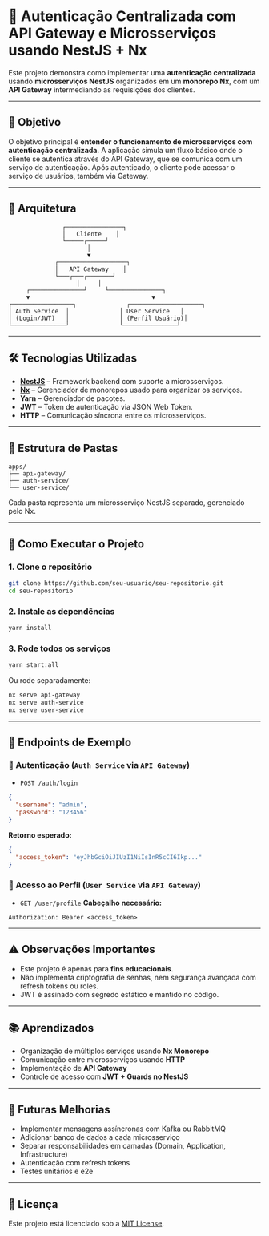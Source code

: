 # 🧩 Autenticação Centralizada com API Gateway e Microsserviços usando NestJS + Nx

Este projeto demonstra como implementar uma **autenticação centralizada** usando **microsserviços NestJS** organizados em um **monorepo Nx**, com um **API Gateway** intermediando as requisições dos clientes.

---

## 🎯 Objetivo

O objetivo principal é **entender o funcionamento de microsserviços com autenticação centralizada**. A aplicação simula um fluxo básico onde o cliente se autentica através do API Gateway, que se comunica com um serviço de autenticação. Após autenticado, o cliente pode acessar o serviço de usuários, também via Gateway.

---

## 🧱 Arquitetura

```
               ┌────────────────┐
               │   Cliente    │
               └─────┌─────┘
                      │
                      ▼
             ┌───────────────────┐
             │   API Gateway    │
             └───┌───┌───────┘
                   │     │
     ┌───────────────┘     └───────────────┐
     ▼                                  ▼
┌─────────────────┐              ┌────────────────────┐
│ Auth Service  │              │ User Service   │
│ (Login/JWT)   │              │ (Perfil Usuário)│
└───────────────┘              └───────────────┘
```

---

## 🛠 Tecnologias Utilizadas

- **[NestJS](https://nestjs.com/)** – Framework backend com suporte a microsserviços.
- **[Nx](https://nx.dev/)** – Gerenciador de monorepos usado para organizar os serviços.
- **Yarn** – Gerenciador de pacotes.
- **JWT** – Token de autenticação via JSON Web Token.
- **HTTP** – Comunicação síncrona entre os microsserviços.

---

## 📁 Estrutura de Pastas

```
apps/
├── api-gateway/
├── auth-service/
└── user-service/
```

Cada pasta representa um microsserviço NestJS separado, gerenciado pelo Nx.

---

## 🚀 Como Executar o Projeto

### 1. Clone o repositório

```bash
git clone https://github.com/seu-usuario/seu-repositorio.git
cd seu-repositorio
```

### 2. Instale as dependências

```bash
yarn install
```

### 3. Rode todos os serviços

```bash
yarn start:all
```

Ou rode separadamente:

```bash
nx serve api-gateway
nx serve auth-service
nx serve user-service
```

---

## 📌 Endpoints de Exemplo

### 🔐 Autenticação (`Auth Service` via `API Gateway`)

- `POST /auth/login`

```json
{
  "username": "admin",
  "password": "123456"
}
```

**Retorno esperado:**

```json
{
  "access_token": "eyJhbGciOiJIUzI1NiIsInR5cCI6Ikp..."
}
```

### 👤 Acesso ao Perfil (`User Service` via `API Gateway`)

- `GET /user/profile`
  **Cabeçalho necessário:**

```http
Authorization: Bearer <access_token>
```

---

## ⚠️ Observações Importantes

- Este projeto é apenas para **fins educacionais**.
- Não implementa criptografia de senhas, nem segurança avançada com refresh tokens ou roles.
- JWT é assinado com segredo estático e mantido no código.

---

## 📚 Aprendizados

- Organização de múltiplos serviços usando **Nx Monorepo**
- Comunicação entre microsserviços usando **HTTP**
- Implementação de **API Gateway**
- Controle de acesso com **JWT + Guards no NestJS**

---

## 📌 Futuras Melhorias

- Implementar mensagens assíncronas com Kafka ou RabbitMQ
- Adicionar banco de dados a cada microsserviço
- Separar responsabilidades em camadas (Domain, Application, Infrastructure)
- Autenticação com refresh tokens
- Testes unitários e e2e

---

## 📄 Licença

Este projeto está licenciado sob a [MIT License](LICENSE).
